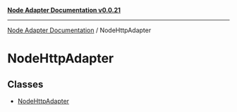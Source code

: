 [**Node Adapter Documentation v0.0.21**](../README.md)

***

[Node Adapter Documentation](../modules.md) / NodeHttpAdapter

# NodeHttpAdapter

## Classes

- [NodeHttpAdapter](classes/NodeHttpAdapter.md)
